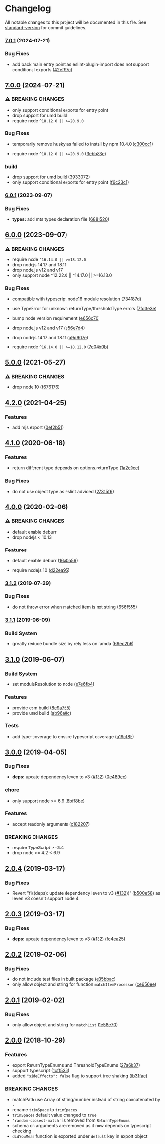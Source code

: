 # Changelog

All notable changes to this project will be documented in this file. See [standard-version](https://github.com/conventional-changelog/standard-version) for commit guidelines.

### [7.0.1](https://github.com/foray1010/didyoumean2/compare/v7.0.0...v7.0.1) (2024-07-21)

### Bug Fixes

- add back main entry point as eslint-plugin-import does not support conditional exports ([42ef97c](https://github.com/foray1010/didyoumean2/commit/42ef97ca810c6fc8692b70abaed6bd555eb0527c))

## [7.0.0](https://github.com/foray1010/didyoumean2/compare/v6.0.1...v7.0.0) (2024-07-21)

### ⚠ BREAKING CHANGES

- only support conditional exports for entry point
- drop support for umd build
- require node `^18.12.0 || >=20.9.0`

### Bug Fixes

- temporarily remove husky as failed to install by npm 10.4.0 ([c300cc1](https://github.com/foray1010/didyoumean2/commit/c300cc106bf733c610e9e6ebb615970003efcd8e))

- require node `^18.12.0 || >=20.9.0` ([3ebb83e](https://github.com/foray1010/didyoumean2/commit/3ebb83e5274188a5fd8b3d843f6ece0e28a1dc2a))

### build

- drop support for umd build ([3933072](https://github.com/foray1010/didyoumean2/commit/3933072bfdef689b98869d4820b9673bcbb28df2))
- only support conditional exports for entry point ([f6c23c1](https://github.com/foray1010/didyoumean2/commit/f6c23c1f1495e24e8a637f310003231142155cc4))

### [6.0.1](https://github.com/foray1010/didyoumean2/compare/v6.0.0...v6.0.1) (2023-09-07)

### Bug Fixes

- **types:** add mts types declaration file ([6881520](https://github.com/foray1010/didyoumean2/commit/68815207e0fb3a29ee93b3cb4e5dc58101c7e712))

## [6.0.0](https://github.com/foray1010/didyoumean2/compare/v5.0.0...v6.0.0) (2023-09-07)

### ⚠ BREAKING CHANGES

- require node `^16.14.0 || >=18.12.0`
- drop nodejs 14.17 and 18.11
- drop node.js v12 and v17
- only support node ^12.22.0 || ^14.17.0 || >=16.13.0

### Bug Fixes

- compatible with typescript node16 module resolution ([734187d](https://github.com/foray1010/didyoumean2/commit/734187ddc0db49b8269ba930cf8215767f2205c4))
- use TypeError for unknown returnType/thresholdType errors ([7fd3e3e](https://github.com/foray1010/didyoumean2/commit/7fd3e3ef4a0e93131efe021577569f3dd84a246a))

- bump node version requirement ([e656c70](https://github.com/foray1010/didyoumean2/commit/e656c70029b3f46ddc76f82ec79f6f267bd2980a))
- drop node.js v12 and v17 ([e56e7d4](https://github.com/foray1010/didyoumean2/commit/e56e7d4c26b49826fb1c9bec2ac74a8575f299f9))
- drop nodejs 14.17 and 18.11 ([a9d907e](https://github.com/foray1010/didyoumean2/commit/a9d907e207841a4352f56cd448208b2ca4196385))
- require node `^16.14.0 || >=18.12.0` ([7e04b0b](https://github.com/foray1010/didyoumean2/commit/7e04b0bf963f94ed80bcbec45249054fc6f11aeb))

## [5.0.0](https://github.com/foray1010/didyoumean2/compare/v4.2.0...v5.0.0) (2021-05-27)

### ⚠ BREAKING CHANGES

- drop node 10 ([f676176](https://github.com/foray1010/didyoumean2/commit/f676176de6a2e54918198544909806996e4aec23))

## [4.2.0](https://github.com/foray1010/didyoumean2/compare/v4.1.0...v4.2.0) (2021-04-25)

### Features

- add mjs export ([0ef2b51](https://github.com/foray1010/didyoumean2/commit/0ef2b516ab7cbf90aa94499d883819394d6e4d2f))

## [4.1.0](https://github.com/foray1010/didyoumean2/compare/v4.0.0...v4.1.0) (2020-06-18)

### Features

- return different type depends on options.returnType ([1a2c0ce](https://github.com/foray1010/didyoumean2/commit/1a2c0cea00f9a16d3ae505677685e92244d487e4))

### Bug Fixes

- do not use object type as eslint adviced ([27315f6](https://github.com/foray1010/didyoumean2/commit/27315f629db8e8ad99540cc36d49ec1b52c736a9))

## [4.0.0](https://github.com/foray1010/didyoumean2/compare/v3.1.2...v4.0.0) (2020-02-06)

### ⚠ BREAKING CHANGES

- default enable deburr
- drop nodejs < 10.13

### Features

- default enable deburr ([16a0a56](https://github.com/foray1010/didyoumean2/commit/16a0a5613481475047bdb92a2d17aa5fa29a42b8))

- require nodejs 10 ([d22ea95](https://github.com/foray1010/didyoumean2/commit/d22ea9592c7c3b663383506f8ed8738ee821f378))

### [3.1.2](https://github.com/foray1010/didyoumean2/compare/v3.1.1...v3.1.2) (2019-07-29)

### Bug Fixes

- do not throw error when matched item is not string ([656f555](https://github.com/foray1010/didyoumean2/commit/656f555))

### [3.1.1](https://github.com/foray1010/didyoumean2/compare/v3.1.0...v3.1.1) (2019-06-09)

### Build System

- greatly reduce bundle size by rely less on ramda ([69ec2b6](https://github.com/foray1010/didyoumean2/commit/69ec2b6))

## [3.1.0](https://github.com/foray1010/didyoumean2/compare/v3.0.0...v3.1.0) (2019-06-07)

### Build System

- set moduleResolution to node ([e7e6fb4](https://github.com/foray1010/didyoumean2/commit/e7e6fb4))

### Features

- provide esm build ([8e9a755](https://github.com/foray1010/didyoumean2/commit/8e9a755))
- provide umd build ([ab96a8c](https://github.com/foray1010/didyoumean2/commit/ab96a8c))

### Tests

- add type-coverage to ensure typescript coverage ([a19cf85](https://github.com/foray1010/didyoumean2/commit/a19cf85))

## [3.0.0](https://github.com/foray1010/didyoumean2/compare/v2.0.4...v3.0.0) (2019-04-05)

### Bug Fixes

- **deps:** update dependency leven to v3 ([#132](https://github.com/foray1010/didyoumean2/issues/132)) ([0e489ec](https://github.com/foray1010/didyoumean2/commit/0e489ec))

### chore

- only support node >= 6.9 ([8bff8be](https://github.com/foray1010/didyoumean2/commit/8bff8be))

### Features

- accept readonly arguments ([c182207](https://github.com/foray1010/didyoumean2/commit/c182207))

### BREAKING CHANGES

- require TypeScript >=3.4
- drop node >= 4.2 < 6.9

## [2.0.4](https://github.com/foray1010/didyoumean2/compare/v2.0.3...v2.0.4) (2019-03-17)

### Bug Fixes

- Revert "fix(deps): update dependency leven to v3 ([#132](https://github.com/foray1010/didyoumean2/issues/132)))" ([b500e58](https://github.com/foray1010/didyoumean2/commit/b500e58)) as leven v3 doesn't support node 4

## [2.0.3](https://github.com/foray1010/didyoumean2/compare/v2.0.2...v2.0.3) (2019-03-17)

### Bug Fixes

- **deps:** update dependency leven to v3 ([#132](https://github.com/foray1010/didyoumean2/issues/132)) ([fc4ea25](https://github.com/foray1010/didyoumean2/commit/fc4ea25))

## [2.0.2](https://github.com/foray1010/didyoumean2/compare/v2.0.1...v2.0.2) (2019-02-06)

### Bug Fixes

- do not include test files in built package ([e35bbac](https://github.com/foray1010/didyoumean2/commit/e35bbac))
- only allow object and string for function `matchItemProcessor` ([ce656ee](https://github.com/foray1010/didyoumean2/commit/ce656ee))

## [2.0.1](https://github.com/foray1010/didyoumean2/compare/v2.0.0...v2.0.1) (2019-02-02)

### Bug Fixes

- only allow object and string for `matchList` ([1e58e70](https://github.com/foray1010/didyoumean2/commit/1e58e70))

## [2.0.0](https://github.com/foray1010/didyoumean2/compare/v1.3.0...v2.0.0) (2018-10-29)

### Features

- export ReturnTypeEnums and ThresholdTypeEnums ([27a6b37](https://github.com/foray1010/didyoumean2/commit/27a6b37))
- support typescript ([1cff536](https://github.com/foray1010/didyoumean2/commit/1cff536))
- added `"sideEffects": false` flag to support tree shaking ([fb31fac](https://github.com/foray1010/didyoumean2/commit/fb31fac))

### BREAKING CHANGES

- matchPath use Array of string/number instead of string concatenated by `.`
- rename `trimSpace` to `trimSpaces`
- `trimSpaces` default value changed to `true`
- `'random-closest-match'` is removed from `ReturnTypeEnums`
- schema on arguments are removed as it now depends on typescript checking
- `didYouMean` function is exported under `default` key in export object
